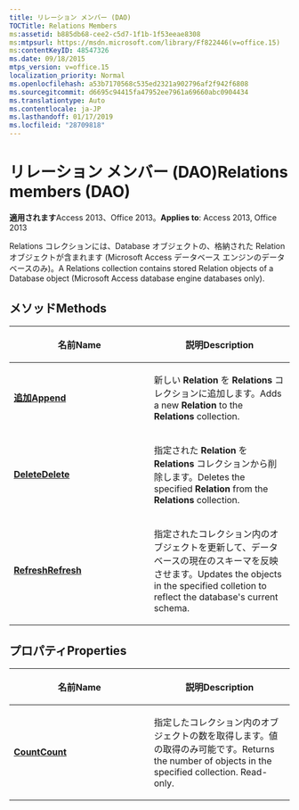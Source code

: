 ```yaml
---
title: リレーション メンバー (DAO)
TOCTitle: Relations Members
ms:assetid: b885db68-cee2-c5d7-1f1b-1f53eeae8308
ms:mtpsurl: https://msdn.microsoft.com/library/Ff822446(v=office.15)
ms:contentKeyID: 48547326
ms.date: 09/18/2015
mtps_version: v=office.15
localization_priority: Normal
ms.openlocfilehash: a53b7170568c535ed2321a902796af2f942f6808
ms.sourcegitcommit: d6695c94415fa47952ee7961a69660abc0904434
ms.translationtype: Auto
ms.contentlocale: ja-JP
ms.lasthandoff: 01/17/2019
ms.locfileid: "28709818"
---
```

# <a name="relations-members-dao"></a><span data-ttu-id="6e2eb-102">リレーション メンバー (DAO)</span><span class="sxs-lookup"><span data-stu-id="6e2eb-102">Relations members (DAO)</span></span>


<span data-ttu-id="6e2eb-103">**適用されます**Access 2013、Office 2013。</span><span class="sxs-lookup"><span data-stu-id="6e2eb-103">**Applies to**: Access 2013, Office 2013</span></span>

<span data-ttu-id="6e2eb-104">Relations コレクションには、Database オブジェクトの、格納された Relation オブジェクトが含まれます (Microsoft Access データベース エンジンのデータベースのみ)。</span><span class="sxs-lookup"><span data-stu-id="6e2eb-104">A Relations collection contains stored Relation objects of a Database object (Microsoft Access database engine databases only).</span></span>

## <a name="methods"></a><span data-ttu-id="6e2eb-105">メソッド</span><span class="sxs-lookup"><span data-stu-id="6e2eb-105">Methods</span></span>

<table>
<colgroup>
<col style="width: 50%" />
<col style="width: 50%" />
</colgroup>
<thead>
<tr class="header">
<th><p><span data-ttu-id="6e2eb-106">名前</span><span class="sxs-lookup"><span data-stu-id="6e2eb-106">Name</span></span></p></th>
<th><p><span data-ttu-id="6e2eb-107">説明</span><span class="sxs-lookup"><span data-stu-id="6e2eb-107">Description</span></span></p></th>
</tr>
</thead>
<tbody>
<tr class="odd">
<td><p><span data-ttu-id="6e2eb-108"><strong><a href="relations-append-method-dao.md">追加</a></strong></span><span class="sxs-lookup"><span data-stu-id="6e2eb-108"><strong><a href="relations-append-method-dao.md">Append</a></strong></span></span></p></td>
<td><p><span data-ttu-id="6e2eb-109">新しい <strong>Relation</strong> を <strong>Relations</strong> コレクションに追加します。</span><span class="sxs-lookup"><span data-stu-id="6e2eb-109">Adds a new <strong>Relation</strong> to the <strong>Relations</strong> collection.</span></span></p></td>
</tr>
<tr class="even">
<td><p><span data-ttu-id="6e2eb-110"><strong><a href="relations-delete-method-dao.md">Delete</a></strong></span><span class="sxs-lookup"><span data-stu-id="6e2eb-110"><strong><a href="relations-delete-method-dao.md">Delete</a></strong></span></span></p></td>
<td><p><span data-ttu-id="6e2eb-111">指定された <strong>Relation</strong> を <strong>Relations</strong> コレクションから削除します。</span><span class="sxs-lookup"><span data-stu-id="6e2eb-111">Deletes the specified <strong>Relation</strong> from the <strong>Relations</strong> collection.</span></span></p></td>
</tr>
<tr class="odd">
<td><p><span data-ttu-id="6e2eb-112"><strong><a href="relations-refresh-method-dao.md">Refresh</a></strong></span><span class="sxs-lookup"><span data-stu-id="6e2eb-112"><strong><a href="relations-refresh-method-dao.md">Refresh</a></strong></span></span></p></td>
<td><p><span data-ttu-id="6e2eb-113">指定されたコレクション内のオブジェクトを更新して、データベースの現在のスキーマを反映させます。</span><span class="sxs-lookup"><span data-stu-id="6e2eb-113">Updates the objects in the specified colletion to reflect the database's current schema.</span></span></p></td>
</tr>
</tbody>
</table>


## <a name="properties"></a><span data-ttu-id="6e2eb-114">プロパティ</span><span class="sxs-lookup"><span data-stu-id="6e2eb-114">Properties</span></span>

<table>
<colgroup>
<col style="width: 50%" />
<col style="width: 50%" />
</colgroup>
<thead>
<tr class="header">
<th><p><span data-ttu-id="6e2eb-115">名前</span><span class="sxs-lookup"><span data-stu-id="6e2eb-115">Name</span></span></p></th>
<th><p><span data-ttu-id="6e2eb-116">説明</span><span class="sxs-lookup"><span data-stu-id="6e2eb-116">Description</span></span></p></th>
</tr>
</thead>
<tbody>
<tr class="odd">
<td><p><span data-ttu-id="6e2eb-117"><strong><a href="relations-count-property-dao.md">Count</a></strong></span><span class="sxs-lookup"><span data-stu-id="6e2eb-117"><strong><a href="relations-count-property-dao.md">Count</a></strong></span></span></p></td>
<td><p><span data-ttu-id="6e2eb-p101">指定したコレクション内のオブジェクトの数を取得します。値の取得のみ可能です。</span><span class="sxs-lookup"><span data-stu-id="6e2eb-p101">Returns the number of objects in the specified collection. Read-only.</span></span></p></td>
</tr>
</tbody>
</table>

